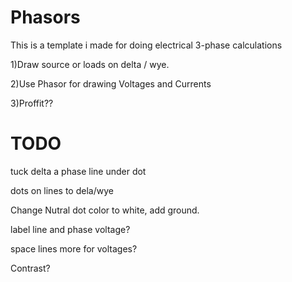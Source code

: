 # Phasors
This is a template i made for doing electrical 3-phase calculations

1)Draw source or loads on delta / wye.

2)Use Phasor for drawing Voltages and Currents

3)Proffit??

# TODO

tuck delta a phase line under dot

dots on lines to dela/wye

Change Nutral dot color to white, add ground.

label line and phase voltage?

space lines more for voltages?

Contrast?
